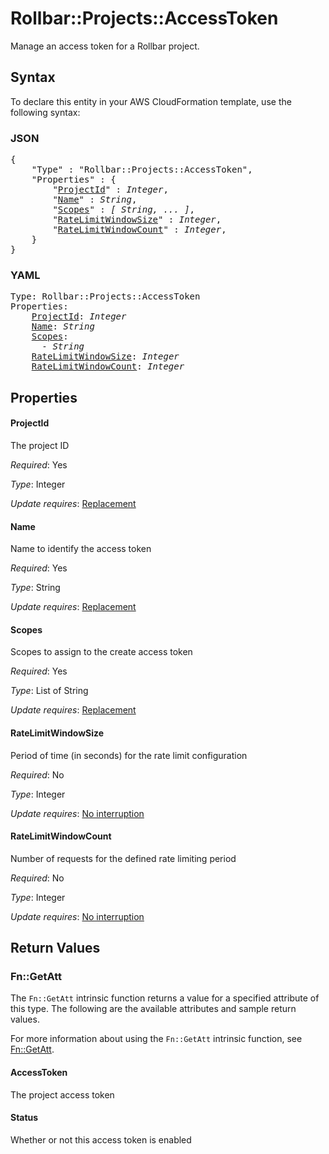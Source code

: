 # Rollbar::Projects::AccessToken

Manage an access token for a Rollbar project.

## Syntax

To declare this entity in your AWS CloudFormation template, use the following syntax:

### JSON

<pre>
{
    "Type" : "Rollbar::Projects::AccessToken",
    "Properties" : {
        "<a href="#projectid" title="ProjectId">ProjectId</a>" : <i>Integer</i>,
        "<a href="#name" title="Name">Name</a>" : <i>String</i>,
        "<a href="#scopes" title="Scopes">Scopes</a>" : <i>[ String, ... ]</i>,
        "<a href="#ratelimitwindowsize" title="RateLimitWindowSize">RateLimitWindowSize</a>" : <i>Integer</i>,
        "<a href="#ratelimitwindowcount" title="RateLimitWindowCount">RateLimitWindowCount</a>" : <i>Integer</i>,
    }
}
</pre>

### YAML

<pre>
Type: Rollbar::Projects::AccessToken
Properties:
    <a href="#projectid" title="ProjectId">ProjectId</a>: <i>Integer</i>
    <a href="#name" title="Name">Name</a>: <i>String</i>
    <a href="#scopes" title="Scopes">Scopes</a>: <i>
      - String</i>
    <a href="#ratelimitwindowsize" title="RateLimitWindowSize">RateLimitWindowSize</a>: <i>Integer</i>
    <a href="#ratelimitwindowcount" title="RateLimitWindowCount">RateLimitWindowCount</a>: <i>Integer</i>
</pre>

## Properties

#### ProjectId

The project ID

_Required_: Yes

_Type_: Integer

_Update requires_: [Replacement](https://docs.aws.amazon.com/AWSCloudFormation/latest/UserGuide/using-cfn-updating-stacks-update-behaviors.html#update-replacement)

#### Name

Name to identify the access token

_Required_: Yes

_Type_: String

_Update requires_: [Replacement](https://docs.aws.amazon.com/AWSCloudFormation/latest/UserGuide/using-cfn-updating-stacks-update-behaviors.html#update-replacement)

#### Scopes

Scopes to assign to the create access token

_Required_: Yes

_Type_: List of String

_Update requires_: [Replacement](https://docs.aws.amazon.com/AWSCloudFormation/latest/UserGuide/using-cfn-updating-stacks-update-behaviors.html#update-replacement)

#### RateLimitWindowSize

Period of time (in seconds) for the rate limit configuration

_Required_: No

_Type_: Integer

_Update requires_: [No interruption](https://docs.aws.amazon.com/AWSCloudFormation/latest/UserGuide/using-cfn-updating-stacks-update-behaviors.html#update-no-interrupt)

#### RateLimitWindowCount

Number of requests for the defined rate limiting period

_Required_: No

_Type_: Integer

_Update requires_: [No interruption](https://docs.aws.amazon.com/AWSCloudFormation/latest/UserGuide/using-cfn-updating-stacks-update-behaviors.html#update-no-interrupt)

## Return Values

### Fn::GetAtt

The `Fn::GetAtt` intrinsic function returns a value for a specified attribute of this type. The following are the available attributes and sample return values.

For more information about using the `Fn::GetAtt` intrinsic function, see [Fn::GetAtt](https://docs.aws.amazon.com/AWSCloudFormation/latest/UserGuide/intrinsic-function-reference-getatt.html).

#### AccessToken

The project access token

#### Status

Whether or not this access token is enabled

